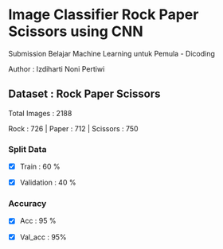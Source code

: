 # Image Classifier Rock Paper Scissors using CNN
Submission Belajar Machine Learning untuk Pemula - Dicoding

Author : Izdiharti Noni Pertiwi


## Dataset : Rock Paper Scissors

Total Images : 2188

Rock : 726 | Paper : 712 | Scissors : 750


### Split Data

- [x] Train : 60 %

- [x] Validation : 40 %


### Accuracy

- [x] Acc : 95 %

- [x] Val_acc : 95%
